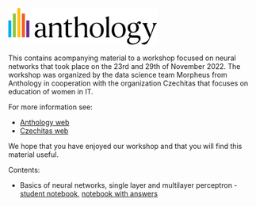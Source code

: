 
<img src="https://raw.githubusercontent.com/blackboard-foundations/czechitas-workshop/main/anthology_logo.svg" alt="drawing" width="300"/>

This contains acompanying material to a workshop focused on neural networks that took place on the 23rd and 29th of November 2022. The workshop was organized by the data science team Morpheus from Anthology in cooperation with the organization Czechitas that focuses on education of women in IT. 

For more information see:
  * [Anthology web](https://www.anthology.com)
  * [Czechitas web](https://www.czechitas.cz)

We hope that you have enjoyed our workshop and that you will find this material useful.

Contents:

* Basics of neural networks, single layer and multilayer perceptron - [student notebook](https://github.com/blackboard-foundations/czechitas-workshop/blob/main/session1_section2_student.ipynb), [notebook with answers](https://github.com/blackboard-foundations/czechitas-workshop/blob/main/session1_section2_professor.ipynb)
